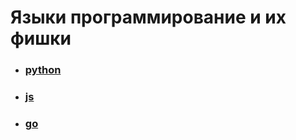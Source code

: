 # Языки программирование и их фишки

-   ### [python](programming/PL/python/content.md)
-   ### [js](programming/PL/js/content.md)
-   ### [go](programming/PL/go/content.md)
